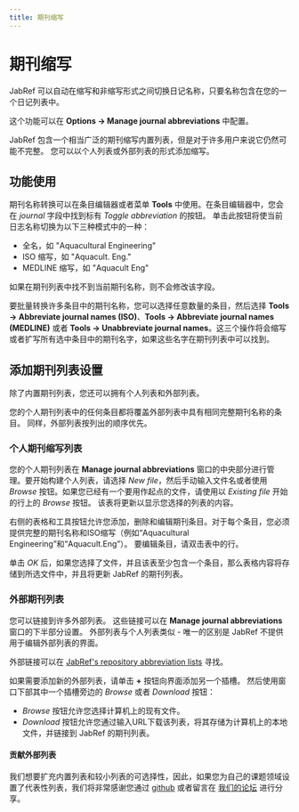 ```yaml
---
title: 期刊缩写
---
```


# 期刊缩写

JabRef 可以自动在缩写和非缩写形式之间切换日记名称，只要名称包含在您的一个日记列表中。

这个功能可以在 **Options → Manage journal abbreviations** 中配置。

JabRef 包含一个相当广泛的期刊缩写内置列表，但是对于许多用户来说它仍然可能不完整。 您可以以个人列表或外部列表的形式添加缩写。

## 功能使用

期刊名称转换可以在条目编辑器或者菜单 **Tools** 中使用。在条目编辑器中，您会在 *journal* 字段中找到标有 *Toggle abbreviation* 的按钮。 单击此按钮将使当前日志名称切换为以下三种模式中的一种：

-   全名，如 "Aquacultural Engineering"
-   ISO 缩写，如 "Aquacult. Eng."
-   MEDLINE 缩写，如 "Aquacult Eng"

如果在期刊列表中找不到当前期刊名称，则不会修改该字段。

要批量转换许多条目中的期刊名称，您可以选择任意数量的条目，然后选择 **Tools → Abbreviate journal names (ISO)**、**Tools → Abbreviate journal names (MEDLINE)** 或者 **Tools → Unabbreviate journal names**。这三个操作将会缩写或者扩写所有选中条目中的期刊名字，如果这些名字在期刊列表中可以找到。 

## 添加期刊列表设置

除了内置期刊列表，您还可以拥有个人列表和外部列表。

您的个人期刊列表中的任何条目都将覆盖外部列表中具有相同完整期刊名称的条目。 同样，外部列表按列出的顺序优先。

### 个人期刊缩写列表

您的个人期刊列表在 **Manage journal abbreviations** 窗口的中央部分进行管理。要开始构建个人列表，请选择 *New file*，然后手动输入文件名或者使用 *Browse* 按钮。如果您已经有一个要用作起点的文件，请使用以 *Existing file* 开始的行上的 *Browse* 按钮。 该表将更新以显示您选择的列表的内容。

右侧的表格和工具按钮允许您添加，删除和编辑期刊条目。对于每个条目，您必须提供完整的期刊名称和ISO缩写（例如“Aquacultural Engineering”和“Aquacult.Eng”）。 要编辑条目，请双击表中的行。

单击 *OK* 后，如果您选择了文件，并且该表至少包含一个条目，那么表格内容将存储到所选文件中，并且将更新 JabRef 的期刊列表。

### 外部期刊列表

您可以链接到许多外部列表。 这些链接可以在 **Manage journal abbreviations** 窗口的下半部分设置。 外部列表与个人列表类似 - 唯一的区别是 JabRef 不提供用于编辑外部列表的界面。

外部链接可以在 [JabRef's repository abbreviation lists](http://abbrv.jabref.org/) 寻找。

如果需要添加新的外部列表，请单击 **+** 按钮向界面添加另一个插槽。 然后使用窗口下部其中一个插槽旁边的 *Browse* 或者 *Download* 按钮：

- *Browse* 按钮允许您选择计算机上的现有文件。
- *Download* 按钮允许您通过输入URL下载该列表，将其存储为计算机上的本地文件，并链接到 JabRef 的期刊列表。

#### 贡献外部列表

我们想要扩充内置列表和较小列表的可选择性，因此，如果您为自己的课题领域设置了代表性列表，我们将非常感谢您通过 [github](https://github.com/JabRef/reference-abbreviations) 或者留言在 [我们的论坛](http://discourse.jabref.org/) 进行分享。

